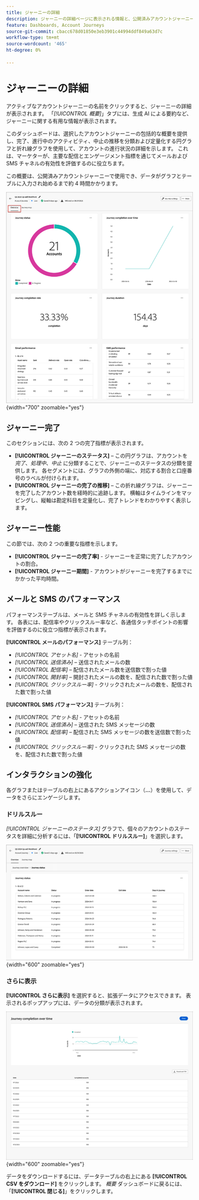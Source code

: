 ```yaml
---
title: ジャーニーの詳細
description: ジャーニーの詳細ページに表示される情報と、公開済みアカウントジャーニーの監視と管理にどう役立つかを説明します。
feature: Dashboards, Account Journeys
source-git-commit: cbacc678d01850e3eb3901c44994ddf849a63d7c
workflow-type: tm+mt
source-wordcount: '465'
ht-degree: 0%

---
```


# ジャーニーの詳細

アクティブなアカウントジャーニーの名前をクリックすると、ジャーニーの詳細が表示されます。 「_[!UICONTROL 概要]_」タブには、生成 AI による要約など、ジャーニーに関する有用な情報が表示されます。

このダッシュボードは、選択したアカウントジャーニーの包括的な概要を提供し、完了、進行中のアクティビティ、中止の推移を分類および定量化する円グラフと折れ線グラフを使用して、アカウントの進行状況の詳細を示します。 これは、マーケターが、主要な配信とエンゲージメント指標を通じてメールおよび SMS チャネルの有効性を評価するのに役立ちます。

この概要は、公開済みアカウントジャーニーで使用でき、データがグラフとテーブルに入力され始めるまで約 4 時間かかります。

![ アクティブなジャーニーの詳細へのアクセス ](./assets/journey-detail-overview.png){width="700" zoomable="yes"}

## ジャーニー完了

このセクションには、次の 2 つの完了指標が表示されます。

* **[!UICONTROL ジャーニーのステータス]** – この円グラフは、アカウントを _完了_、_処理中_、_中止_ に分類することで、ジャーニーのステータスの分類を提供します。 各セグメントには、グラフの外側の端に、対応する割合と口座番号のラベルが付けられます。
* **[!UICONTROL ジャーニーの完了の推移]** – この折れ線グラフは、ジャーニーを完了したアカウント数を経時的に追跡します。 横軸はタイムラインをマッピングし、縦軸は勘定科目を定量化し、完了トレンドをわかりやすく表示します。

## ジャーニー性能

この節では、次の 2 つの重要な指標を示します。

* **[!UICONTROL ジャーニーの完了率]** - ジャーニーを正常に完了したアカウントの割合。
* **[!UICONTROL ジャーニー期間]** - アカウントがジャーニーを完了するまでにかかった平均時間。

## メールと SMS のパフォーマンス

パフォーマンステーブルは、メールと SMS チャネルの有効性を詳しく示します。 各表には、配信率やクリックスルー率など、各通信タッチポイントの影響を評価するのに役立つ指標が表示されます。

**[!UICONTROL メールのパフォーマンス]** テーブル列：

* _[!UICONTROL アセット名]_ - アセットの名前
* _[!UICONTROL 送信済み]_ – 送信されたメールの数
* _[!UICONTROL 配信率]_ – 配信されたメール数を送信数で割った値
* _[!UICONTROL 開封率]_ – 開封されたメールの数を、配信された数で割った値
* _[!UICONTROL クリックスルー率]_ - クリックされたメールの数を、配信された数で割った値

**[!UICONTROL SMS パフォーマンス]** テーブル列：

* _[!UICONTROL アセット名]_ - アセットの名前
* _[!UICONTROL 送信済み]_ – 送信された SMS メッセージの数
* _[!UICONTROL 配信率]_ – 配信された SMS メッセージの数を送信数で割った値
* _[!UICONTROL クリックスルー率]_ - クリックされた SMS メッセージの数を、配信された数で割った値
<!-- 
To generate a shareable PDF of your current view, click **[!UICONTROL Export]** at the top right of the page. -->

## インタラクションの強化

各グラフまたはテーブルの右上にあるアクションアイコン（**...**）を使用して、データをさらにエンゲージします。

### ドリルスルー

_[!UICONTROL ジャーニーのステータス]_ グラフで、個々のアカウントのステータスを詳細に分析するには、「**[!UICONTROL ドリルスルー]**」を選択します。

![ グラフデータのドリルスルー ](./assets/journey-status-drill-through.png){width="600" zoomable="yes"}
<!--
The applied global filters are carried over to the view and displayed at the top. Click the _Filter_ icon at the top left to filter the data display by journey.-->

### さらに表示

**[!UICONTROL さらに表示]** を選択すると、拡張データにアクセスできます。 表示されるポップアップには、データの分類が表示されます。

![ 拡張データの表示 ](./assets/journey-completion-over-time-view-more.png){width="600" zoomable="yes"}

データをダウンロードするには、データテーブルの右上にある **[!UICONTROL CSV をダウンロード]** をクリックします。 _概要_ ダッシュボードに戻るには、「**[!UICONTROL 閉じる]**」をクリックします。
